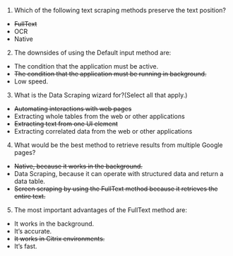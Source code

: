 1. Which of the following text scraping methods preserve the text position?
* ~~FullText~~
* OCR
* Native

2. The downsides of using the Default input method are:
* The condition that the application must be active.
* ~~The condition that the application must be running in background.~~
* Low speed.

3. What is the Data Scraping wizard for?(Select all that apply.)
* ~~Automating interactions with web pages~~
* Extracting whole tables from the web or other applications
* ~~Extracting text from one UI element~~
* Extracting correlated data from the web or other applications

4. What would be the best method to retrieve results from multiple Google pages?
* ~~Native, because it works in the background.~~
* Data Scraping, because it can operate with structured data and return a data table.
* ~~Screen scraping by using the FullText method because it retrieves the entire text.~~

5. The most important advantages of the FullText method are:
* It works in the background.
* It’s accurate.
* ~~It works in Citrix environments.~~
* It’s fast.
